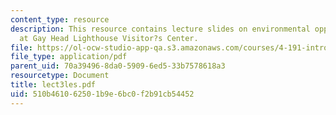 ```yaml
---
content_type: resource
description: This resource contains lecture slides on environmental opportunities
  at Gay Head Lighthouse Visitor?s Center.
file: https://ol-ocw-studio-app-qa.s3.amazonaws.com/courses/4-191-introduction-to-integrated-design-fall-2006/510b461062501b9e6bc0f2b91cb54452_lect3les.pdf
file_type: application/pdf
parent_uid: 70a39496-8da0-5909-6ed5-33b7578618a3
resourcetype: Document
title: lect3les.pdf
uid: 510b4610-6250-1b9e-6bc0-f2b91cb54452
---
```


